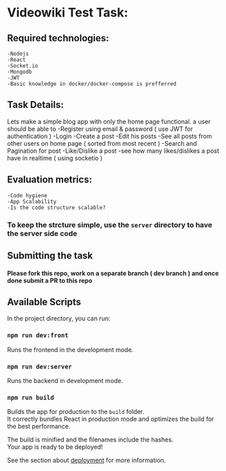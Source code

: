 # Videowiki Test Task:
## Required technologies:
    -Nodejs
    -React
    -Socket.io
    -Mongodb
    -JWT
    -Basic knowledge in docker/docker-compose is prefferred

## Task Details:
Lets make a simple blog app with only the home page functional. a user should be able to
    -Register using email & password ( use JWT for authentication )
    -Login
    -Create a post
    -Edit his posts
    -See all posts from other users on home page ( sorted from most recent )
    -Search and Pagination for post
    -Like/Dislike a post
    -see how many likes/dislikes a post have in realtime ( using socketio )

## Evaluation metrics:
    -Code hygiene
    -App Scalability
    -Is the code structure scalable?

### To keep the strcture simple, use the `server` directory to have the server side code

## Submitting the task

#### Please fork this repo, work on a separate branch ( dev branch ) and once done submit a PR to this repo

## Available Scripts

In the project directory, you can run:

### `npm run dev:front`

Runs the frontend in the development mode.<br />

### `npm run dev:server`

Runs the backend in development mode.<br />

### `npm run build`

Builds the app for production to the `build` folder.<br />
It correctly bundles React in production mode and optimizes the build for the best performance.

The build is minified and the filenames include the hashes.<br />
Your app is ready to be deployed!

See the section about [deployment](https://facebook.github.io/create-react-app/docs/deployment) for more information.
